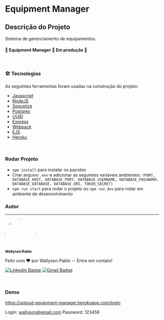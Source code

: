 # Equipment Manager

## Descrição do Projeto
<p >Sistema de gerenciamento de equipamentos.</p>

<h4 align=""> 
	🚧  Equipment Manager 🚀 Em produção  🚧
</h4>

<br>

### 🛠 Tecnologias

As seguintes ferramentas foram usadas na construção do projeto:

- [Javascript](https://developer.mozilla.org/pt-BR/docs/Web/JavaScript)
- [NodeJS](https://nodejs.org/)
- [Sequelize](https://sequelize.org)
- [Postgres](https://www.postgresql.org)
- [UUID](https://www.npmjs.com/package/uuid)
- [Express](https://expressjs.com)
- [Webpack](https://webpack.js.org)
- [EJS](https://ejs.co/)
- [Heroku](https://www.heroku.com)

<br>

### Rodar Projeto

- `npm install` para instalar os pacotes
- Criar arquivo `.env` e adicionar as seguintes variáveis ambientes:
`(PORT, DATABASE_HOST, DATABASE_PORT, DATABASE_USERNAME, DATABASE_PASSWORD, DATABASE_DATABASE, DATABASE_URI, TOKEN_SECRET)`
- `npm run start` para rodar o projeto ou `npm run dev` para rodar em ambiente de desenvolvimento

### Autor
---

<a href="https://github.com/wpaq">
 <img style="border-radius: 50%;" src="https://avatars.githubusercontent.com/u/42584214?s=60&v=4" width="100px;" alt=""/>
 <br />
 <sub><b>Wallyson Pablo</b></sub></a> 


Feito com ❤️ por Wallyson Pablo -- Entre em contato!

[![Linkedin Badge](https://img.shields.io/badge/-Wallyson-blue?style=flat-square&logo=Linkedin&logoColor=white&link=https://www.linkedin.com/in/wallyson-pablo-bbb361184/)](https://www.linkedin.com/in/wallyson-pablo-bbb361184/) 
[![Gmail Badge](https://img.shields.io/badge/-wallysonpabloo@gmail.com-c14438?style=flat-square&logo=Gmail&logoColor=white&link=mailto:wallysonpabloo@gmail.com)](mailto:wallysonpabloo@gmail.com)

<br>

### Demo
https://uploud-equipment-manager.herokuapp.com/login

Login: wallyson@email.com
Password: 123456



